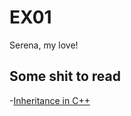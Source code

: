 # EX01

Serena, my love!


## Some shit to read
-[Inheritance in C++](https://www.softwaretestinghelp.com/inheritance-in-cpp/)
